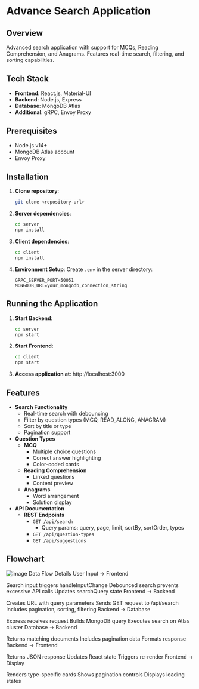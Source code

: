 
# Advance Search Application

## **Overview**
Advanced search application with support for MCQs, Reading Comprehension, and Anagrams. Features real-time search, filtering, and sorting capabilities.

## **Tech Stack**
- **Frontend**: React.js, Material-UI
- **Backend**: Node.js, Express
- **Database**: MongoDB Atlas
- **Additional**: gRPC, Envoy Proxy

## **Prerequisites**
- Node.js v14+
- MongoDB Atlas account
- Envoy Proxy

## **Installation**

1. **Clone repository**:
    ```bash
    git clone <repository-url>
    ```

2. **Server dependencies**:
    ```bash
    cd server
    npm install
    ```

3. **Client dependencies**:
    ```bash
    cd client
    npm install
    ```

4. **Environment Setup**: Create `.env` in the server directory:
    ```env
    GRPC_SERVER_PORT=50051
    MONGODB_URI=your_mongodb_connection_string
    ```

## **Running the Application**

1. **Start Backend**:
    ```bash
    cd server
    npm start
    ```

2. **Start Frontend**:
    ```bash
    cd client
    npm start
    ```

3. **Access application at**: http://localhost:3000

## **Features**
- **Search Functionality**
    - Real-time search with debouncing
    - Filter by question types (MCQ, READ_ALONG, ANAGRAM)
    - Sort by title or type
    - Pagination support
- **Question Types**
    - **MCQ**
        - Multiple choice questions
        - Correct answer highlighting
        - Color-coded cards
    - **Reading Comprehension**
        - Linked questions
        - Content preview
    - **Anagrams**
        - Word arrangement
        - Solution display
- **API Documentation**
    - **REST Endpoints**
        - `GET /api/search`
            - Query params: query, page, limit, sortBy, sortOrder, types
        - `GET /api/question-types`
        - `GET /api/suggestions`

## **Flowchart**
![image](https://github.com/user-attachments/assets/98937d07-fa56-4c14-89bd-127e8fcfb959)
Data Flow Details
User Input → Frontend

Search input triggers handleInputChange
Debounced search prevents excessive API calls
Updates searchQuery state
Frontend → Backend

Creates URL with query parameters
Sends GET request to /api/search
Includes pagination, sorting, filtering
Backend → Database

Express receives request
Builds MongoDB query
Executes search on Atlas cluster
Database → Backend

Returns matching documents
Includes pagination data
Formats response
Backend → Frontend

Returns JSON response
Updates React state
Triggers re-render
Frontend → Display

Renders type-specific cards
Shows pagination controls
Displays loading states
